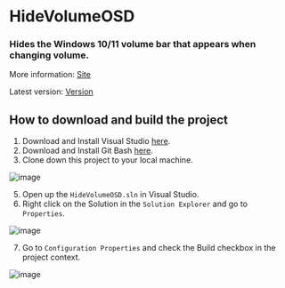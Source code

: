 # HideVolumeOSD

### Hides the Windows 10/11 volume bar that appears when changing volume.

More information: [Site](http://wordpress.venturi.de/?p=1)

Latest version: [Version](http://wordpress.venturi.de/?p=379)

## How to download and build the project

1. Download and Install Visual Studio [here](https://visualstudio.microsoft.com/).
2. Download and Install Git Bash [here](https://git-scm.com/downloads).
3. Clone down this project to your local machine.

![image](https://github.com/user-attachments/assets/cbddaf1e-5f8b-46b0-8a7b-686624f2446e)

5. Open up the `HideVolumeOSD.sln` in Visual Studio.
6. Right click on the Solution in the `Solution Explorer` and go to `Properties`.

![image](https://github.com/user-attachments/assets/28be143f-c88a-4a3e-ad4f-ef0fe288282b)

7. Go to `Configuration Properties` and check the Build checkbox in the project context.
   
![image](https://github.com/user-attachments/assets/ce3ab0a8-c275-48f2-97b2-aac7dcb3c407)
